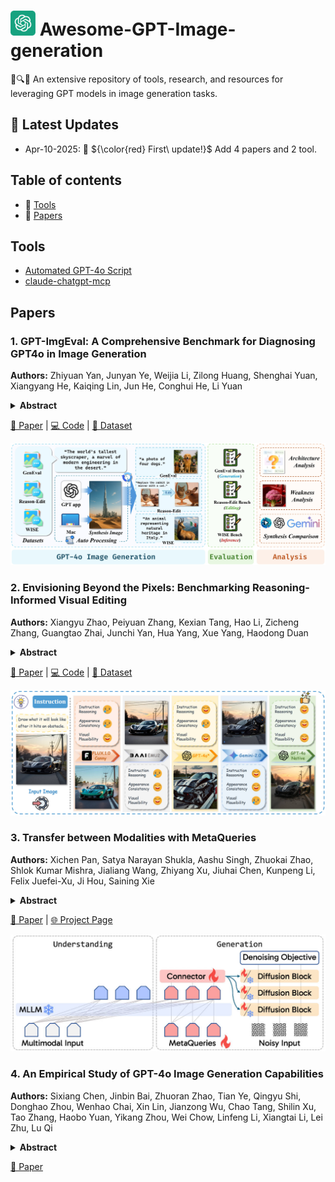 # <img style="height: 40px;" src="assets/icon/GPT_logo.png"> Awesome-GPT-Image-generation
📑🔍💡 An extensive repository of tools, research, and resources for leveraging GPT models in image generation tasks.

## 📢 Latest Updates
* Apr-10-2025: 🎉 ${\color{red} First\ update!}$ Add 4 papers and 2 tool.

## Table of contents
- 🔨 [Tools](#tools)
- 📄 [Papers](#papers)

## Tools
* [Automated GPT-4o Script](https://github.com/PicoTrex/GPT-ImgEval)
* [claude-chatgpt-mcp](https://github.com/syedazharmbnr1/claude-chatgpt-mcp)

## Papers
### 1. GPT-ImgEval: A Comprehensive Benchmark for Diagnosing GPT4o in Image Generation
**Authors:** Zhiyuan Yan, Junyan Ye, Weijia Li, Zilong Huang, Shenghai Yuan, Xiangyang He, Kaiqing Lin, Jun He, Conghui He, Li Yuan
<details span>
<summary><b>Abstract</b></summary>
The recent breakthroughs in OpenAI's GPT4o model have demonstrated surprisingly good capabilities in image generation and editing, resulting in significant excitement in the community. This technical report presents the first-look evaluation benchmark (named GPT-ImgEval), quantitatively and qualitatively diagnosing GPT-4o's performance across three critical dimensions: (1) generation quality, (2) editing proficiency, and (3) world knowledge-informed semantic synthesis. Across all three tasks, GPT-4o demonstrates strong performance, significantly surpassing existing methods in both image generation control and output quality, while also showcasing exceptional knowledge reasoning capabilities. Furthermore, based on the GPT-4o's generated data, we propose a classification-model-based approach to investigate the underlying architecture of GPT-4o, where our empirical results suggest the model consists of an auto-regressive (AR) combined with a diffusion-based head for image decoding, rather than the VAR-like architectures. We also provide a complete speculation on GPT-4o's overall architecture. In addition, we conduct a series of analyses to identify and visualize GPT-4o's specific limitations and the synthetic artifacts commonly observed in its image generation. We also present a comparative study of multi-round image editing between GPT-4o and Gemini 2.0 Flash, and discuss the safety implications of GPT-4o's outputs, particularly their detectability by existing image forensic models. We hope that our work can offer valuable insight and provide a reliable benchmark to guide future research, foster reproducibility, and accelerate innovation in the field of image generation and beyond.
</details>

[📄 Paper](https://arxiv.org/pdf/2504.02782) | [💻 Code](https://github.com/PicoTrex/GPT-ImgEval) | [📁 Dataset](https://huggingface.co/datasets/Yejy53/GPT-ImgEval)

![GPT-ImgEval](assets/paper_img/GPT-ImgEval.jpg)

### 2. Envisioning Beyond the Pixels: Benchmarking Reasoning-Informed Visual Editing
**Authors:** Xiangyu Zhao, Peiyuan Zhang, Kexian Tang, Hao Li, Zicheng Zhang, Guangtao Zhai, Junchi Yan, Hua Yang, Xue Yang, Haodong Duan
<details span>
<summary><b>Abstract</b></summary>
Large Multi-modality Models (LMMs) have made significant progress in visual understanding and generation, but they still face challenges in General Visual Editing, particularly in following complex instructions, preserving appearance consistency, and supporting flexible input formats. To address this gap, we introduce RISEBench, the first benchmark for evaluating Reasoning-Informed viSual Editing (RISE). RISEBench focuses on four key reasoning types: Temporal, Causal, Spatial, and Logical Reasoning. We curate high-quality test cases for each category and propose an evaluation framework that assesses Instruction Reasoning, Appearance Consistency, and Visual Plausibility with both human judges and an LMM-as-a-judge approach. Our experiments reveal that while GPT-4o-Native significantly outperforms other open-source and proprietary models, even this state-of-the-art system struggles with logical reasoning tasks, highlighting an area that remains underexplored. As an initial effort, RISEBench aims to provide foundational insights into reasoning-aware visual editing and to catalyze future research. Though still in its early stages, we are committed to continuously expanding and refining the benchmark to support more comprehensive, reliable, and scalable evaluations of next-generation multimodal systems.
</details>

[📄 Paper](https://arxiv.org/pdf/2504.02826) | [💻 Code](https://github.com/PhoenixZ810/RISEBench) | [📁 Dataset](https://github.com/PhoenixZ810/RISEBench/tree/main/data)

![Envisioning Beyond the Pixels](assets/paper_img/Envisioning-Beyond-the-Pixels.jpg)

### 3. Transfer between Modalities with MetaQueries
**Authors:** Xichen Pan, Satya Narayan Shukla, Aashu Singh, Zhuokai Zhao, Shlok Kumar Mishra, Jialiang Wang, Zhiyang Xu, Jiuhai Chen, Kunpeng Li, Felix Juefei-Xu, Ji Hou, Saining Xie
<details span>
<summary><b>Abstract</b></summary>
Unified multimodal models aim to integrate understanding (text output) and generation (pixel output), but aligning these different modalities within a single architecture often demands complex training recipes and careful data balancing. We introduce MetaQueries, a set of learnable queries that act as an efficient interface between autoregressive multimodal LLMs (MLLMs) and diffusion models. MetaQueries connects the MLLM's latents to the diffusion decoder, enabling knowledge-augmented image generation by leveraging the MLLM's deep understanding and reasoning capabilities. Our method simplifies training, requiring only paired image-caption data and standard diffusion objectives. Notably, this transfer is effective even when the MLLM backbone remains frozen, thereby preserving its state-of-the-art multimodal understanding capabilities while achieving strong generative performance. Additionally, our method is flexible and can be easily instruction-tuned for advanced applications such as image editing and subject-driven generation.
</details>

[📄 Paper](https://arxiv.org/pdf/2504.06256) | [🌐 Project Page](https://xichenpan.com/metaquery/)

![TMM](assets/paper_img/Transfer-between-Modalities-with-MetaQueries.jpg)

### 4. An Empirical Study of GPT-4o Image Generation Capabilities
**Authors:** Sixiang Chen, Jinbin Bai, Zhuoran Zhao, Tian Ye, Qingyu Shi, Donghao Zhou, Wenhao Chai, Xin Lin, Jianzong Wu, Chao Tang, Shilin Xu, Tao Zhang, Haobo Yuan, Yikang Zhou, Wei Chow, Linfeng Li, Xiangtai Li, Lei Zhu, Lu Qi
<details span>
<summary><b>Abstract</b></summary>
The landscape of image generation has rapidly evolved, from early GAN-based approaches to diffusion models and, most recently, to unified generative architectures that seek to bridge understanding and generation tasks. Recent advances, especially the GPT-4o, have demonstrated the feasibility of high-fidelity multimodal generation, their architectural design remains mysterious and unpublished. This prompts the question of whether image and text generation have already been successfully integrated into a unified framework for those methods. In this work, we conduct an empirical study of GPT-4o's image generation capabilities, benchmarking it against leading open-source and commercial models. Our evaluation covers four main categories, including text-to-image, image-to-image, image-to-3D, and image-to-X generation, with more than 20 tasks. Our analysis highlights the strengths and limitations of GPT-4o under various settings, and situates it within the broader evolution of generative modeling. Through this investigation, we identify promising directions for future unified generative models, emphasizing the role of architectural design and data scaling.
</details>

[📄 Paper](https://arxiv.org/pdf/2504.05979)
